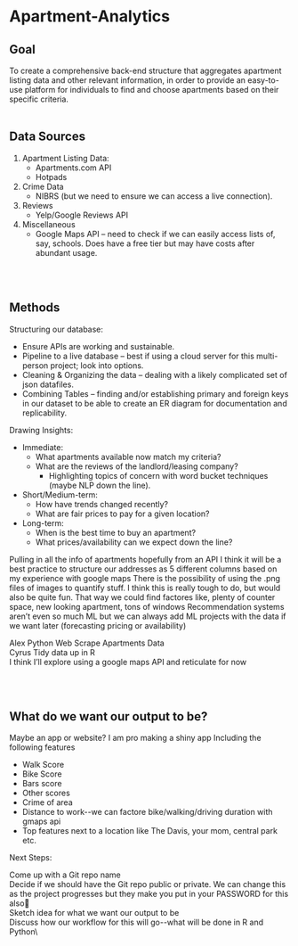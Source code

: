 # Apartment-Analytics

## Goal
To create a comprehensive back-end structure that aggregates apartment listing data and other relevant information, in order to provide an easy-to-use platform for individuals to find and choose apartments based on their specific criteria.
<br>
<br>

## Data Sources
1. Apartment Listing Data: 
    - Apartments.com API
    - Hotpads
2. Crime Data 
    - NIBRS (but we need to ensure we can access a live connection).
3. Reviews
    - Yelp/Google Reviews API
4. Miscellaneous 
    - Google Maps API – need to check if we can easily access lists of, say, schools. Does have a free tier but may have costs after abundant usage.

<br>
<br>

## Methods
Structuring our database:
- Ensure APIs are working and sustainable.
- Pipeline to a live database – best if using a cloud server for this multi-person project; look into options.
- Cleaning & Organizing the data – dealing with a likely complicated set of json datafiles.
- Combining Tables – finding and/or establishing primary and foreign keys in our dataset to be able to create an ER diagram for documentation and replicability.

Drawing Insights:
- Immediate: 
    - What apartments available now match my criteria?
    - What are the reviews of the landlord/leasing company?
      - Highlighting topics of concern with word bucket techniques (maybe NLP down the line).
- Short/Medium-term: 
    - How have trends changed recently?
    - What are fair prices to pay for a given location?
- Long-term: 
    - When is the best time to buy an apartment?
    - What prices/availability can we expect down the line?


Pulling in all the info of apartments hopefully from an API
I think it will be a best practice to structure our addresses as 5 different columns based on my experience with google maps
There is the possibility of using the .png files of images to quantify stuff. I think this is really tough to do, but would also be quite fun. That way we could find factores like, plenty of counter space, new looking apartment, tons of windows
Recommendation systems aren’t even so much ML but we can always add ML projects with the data if we want later (forecasting pricing or availability)

Alex Python Web Scrape Apartments Data\
Cyrus Tidy data up in R\
I think I’ll explore using a google maps API and reticulate for now

<br>
<br>

## What do we want our output to be?

Maybe an app or website?
I am pro making a shiny app
Including the following features
- Walk Score
- Bike Score
- Bars score
- Other scores
- Crime of area
- Distance to work--we can factore bike/walking/driving duration with gmaps api
- Top features next to a location like The Davis, your mom, central park etc. 

Next Steps:

Come up with a Git repo name\
Decide if we should have the Git repo public or private. We can change this as the project progresses but they make you put in your PASSWORD for this also🥵\
Sketch idea for what we want our output to be\
Discuss how our workflow for this will go--what will be done in R and Python\
